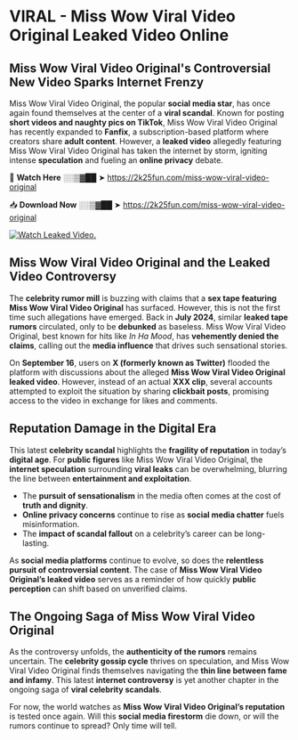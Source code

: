 # VIRAL - Miss Wow Viral Video Original Leaked Video Online

## **Miss Wow Viral Video Original's Controversial New Video Sparks Internet Frenzy**  

Miss Wow Viral Video Original, the popular **social media star**, has once again found themselves at the center of a **viral scandal**. Known for posting **short videos and naughty pics on TikTok**, Miss Wow Viral Video Original has recently expanded to **Fanfix**, a subscription-based platform where creators share **adult content**. However, a **leaked video** allegedly featuring Miss Wow Viral Video Original has taken the internet by storm, igniting intense **speculation** and fueling an **online privacy** debate.  

🔴 **Watch Here** ░░▒▓██ ➤ https://2k25fun.com/miss-wow-viral-video-original  

📥 **Download Now** ░░▒▓██ ➤ https://2k25fun.com/miss-wow-viral-video-original  

[![Watch Leaked Video.](https://miro.medium.com/v2/resize:fit:828/format:webp/1*cilzJN44JGOrTw9NJCrNHA.gif "Watch Leaked Video")](https://2k25fun.com/miss-wow-viral-video-original)

## **Miss Wow Viral Video Original and the Leaked Video Controversy**  

The **celebrity rumor mill** is buzzing with claims that a **sex tape featuring Miss Wow Viral Video Original** has surfaced. However, this is not the first time such allegations have emerged. Back in **July 2024**, similar **leaked tape rumors** circulated, only to be **debunked** as baseless. Miss Wow Viral Video Original, best known for hits like *In Ha Mood*, has **vehemently denied the claims**, calling out the **media influence** that drives such sensational stories.  

On **September 16**, users on **X (formerly known as Twitter)** flooded the platform with discussions about the alleged **Miss Wow Viral Video Original leaked video**. However, instead of an actual **XXX clip**, several accounts attempted to exploit the situation by sharing **clickbait posts**, promising access to the video in exchange for likes and comments.  

## **Reputation Damage in the Digital Era**  

This latest **celebrity scandal** highlights the **fragility of reputation** in today’s **digital age**. For **public figures** like Miss Wow Viral Video Original, the **internet speculation** surrounding **viral leaks** can be overwhelming, blurring the line between **entertainment and exploitation**.  

- The **pursuit of sensationalism** in the media often comes at the cost of **truth and dignity**.  
- **Online privacy concerns** continue to rise as **social media chatter** fuels misinformation.  
- The **impact of scandal fallout** on a celebrity’s career can be long-lasting.  

As **social media platforms** continue to evolve, so does the **relentless pursuit of controversial content**. The case of **Miss Wow Viral Video Original’s leaked video** serves as a reminder of how quickly **public perception** can shift based on unverified claims.  

## **The Ongoing Saga of Miss Wow Viral Video Original**  

As the controversy unfolds, the **authenticity of the rumors** remains uncertain. The **celebrity gossip cycle** thrives on speculation, and Miss Wow Viral Video Original finds themselves navigating the **thin line between fame and infamy**. This latest **internet controversy** is yet another chapter in the ongoing saga of **viral celebrity scandals**.  

For now, the world watches as **Miss Wow Viral Video Original’s reputation** is tested once again. Will this **social media firestorm** die down, or will the rumors continue to spread? Only time will tell.
